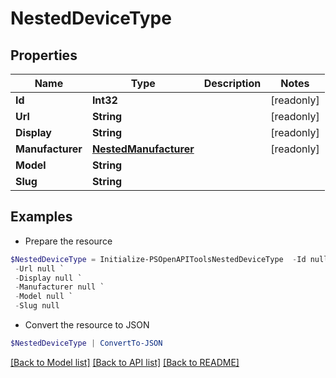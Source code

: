 # NestedDeviceType
## Properties

Name | Type | Description | Notes
------------ | ------------- | ------------- | -------------
**Id** | **Int32** |  | [readonly] 
**Url** | **String** |  | [readonly] 
**Display** | **String** |  | [readonly] 
**Manufacturer** | [**NestedManufacturer**](NestedManufacturer.md) |  | [readonly] 
**Model** | **String** |  | 
**Slug** | **String** |  | 

## Examples

- Prepare the resource
```powershell
$NestedDeviceType = Initialize-PSOpenAPIToolsNestedDeviceType  -Id null `
 -Url null `
 -Display null `
 -Manufacturer null `
 -Model null `
 -Slug null
```

- Convert the resource to JSON
```powershell
$NestedDeviceType | ConvertTo-JSON
```

[[Back to Model list]](../README.md#documentation-for-models) [[Back to API list]](../README.md#documentation-for-api-endpoints) [[Back to README]](../README.md)

